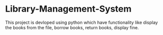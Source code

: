 # Library-Management-System
This project is devloped using python which have functionality like display the books from the file, borrow books, return books, display fine.
